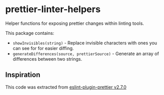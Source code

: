 # prettier-linter-helpers

Helper functions for exposing prettier changes within linting tools.

This package contains:

- `showInvisibles(string)` - Replace invisible characters with ones you can see for
  for easier diffing.
- `generateDifferences(source, prettierSource)` - Generate an array of
  differences between two strings.

## Inspiration

This code was extracted from [eslint-plugin-prettier v2.7.0](https://github.com/prettier/eslint-plugin-prettier/blob/v2.7.0/eslint-plugin-prettier.js#L85-L215)
